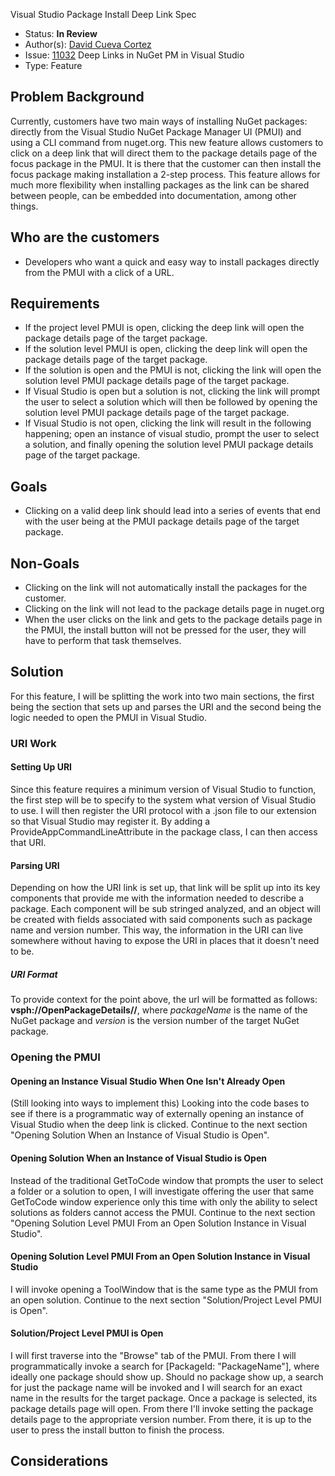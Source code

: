 Visual Studio Package Install Deep Link Spec

- Status: **In Review**
- Author(s): [David Cueva Cortez](https://github.com/dcc7497)
- Issue: [11032](https://github.com/NuGet/Home/issues/11032) Deep Links in NuGet PM in Visual Studio
- Type: Feature

## Problem Background

Currently, customers have two main ways of installing NuGet packages: directly from the Visual Studio NuGet Package Manager UI (PMUI) and using a CLI command from nuget.org. This new feature allows customers to click on a deep link that will direct them to the package details page of the focus package in the PMUI. It is there that the customer can then install the focus package making installation a 2-step process. This feature allows for much more flexibility when installing packages as the link can be shared between people, can be embedded into documentation, among other things.

## Who are the customers

- Developers who want a quick and easy way to install packages directly from the PMUI with a click of a URL.

## Requirements

- If the project level PMUI is open, clicking the deep link will open the package details page of the target package.
- If the solution level PMUI is open, clicking the deep link will open the package details page of the target package.
- If the solution is open and the PMUI is not, clicking the link will open the solution level PMUI package details page of the target package.
- If Visual Studio is open but a solution is not, clicking the link will prompt the user to select a solution which will then be followed by opening the solution level PMUI package details page of the target package.
- If Visual Studio is not open, clicking the link will result in the following happening; open an instance of visual studio, prompt the user to select a solution, and finally opening the solution level PMUI package details page of the target package.

## Goals

- Clicking on a valid deep link should lead into a series of events that end with the user being at the PMUI package details page of the target package.

## Non-Goals

- Clicking on the link will not automatically install the packages for the customer.
- Clicking on the link will not lead to the package details page in nuget.org
- When the user clicks on the link and gets to the package details page in the PMUI, the install button will not be pressed for the user, they will have to perform that task themselves.

## Solution

For this feature, I will be splitting the work into two main sections, the first being the section that sets up and parses the URI and the second being the logic needed to open the PMUI in Visual Studio.

### URI Work

#### Setting Up URI

Since this feature requires a minimum version of Visual Studio to function, the first step will be to specify to the system what version of Visual Studio to use. I will then register the URI protocol with a .json file to our extension so that Visual Studio may register it. By adding a ProvideAppCommandLineAttribute in the package class, I can then access that URI.

#### Parsing URI

Depending on how the URI link is set up, that link will be split up into its key components that provide me with the information needed to describe a package. Each component will be sub stringed analyzed, and an object will be created with fields associated with said components such as package name and version number. This way, the information in the URI can live somewhere without having to expose the URI in places that it doesn&#39;t need to be.

##### URI Format

To provide context for the point above, the url will be formatted as follows: **vsph://OpenPackageDetails/<packageName>/<version>**, where *packageName* is the name of the NuGet package and *version* is the version number of the target NuGet package. 

### Opening the PMUI

#### Opening an Instance Visual Studio When One Isn&#39;t Already Open

(Still looking into ways to implement this) Looking into the code bases to see if there is a programmatic way of externally opening an instance of Visual Studio when the deep link is clicked. Continue to the next section &quot;Opening Solution When an Instance of Visual Studio is Open&quot;.

#### Opening Solution When an Instance of Visual Studio is Open

Instead of the traditional GetToCode window that prompts the user to select a folder or a solution to open, I will investigate offering the user that same GetToCode window experience only this time with only the ability to select solutions as folders cannot access the PMUI. Continue to the next section &quot;Opening Solution Level PMUI From an Open Solution Instance in Visual Studio&quot;.

#### Opening Solution Level PMUI From an Open Solution Instance in Visual Studio

I will invoke opening a ToolWindow that is the same type as the PMUI from an open solution. Continue to the next section &quot;Solution/Project Level PMUI is Open&quot;.

#### Solution/Project Level PMUI is Open

I will first traverse into the &quot;Browse&quot; tab of the PMUI. From there I will programmatically invoke a search for [PackageId: &quot;PackageName&quot;], where ideally one package should show up. Should no package show up, a search for just the package name will be invoked and I will search for an exact name in the results for the target package. Once a package is selected, its package details page will open. From there I&#39;ll invoke setting the package details page to the appropriate version number. From there, it is up to the user to press the install button to finish the process.

## Considerations
